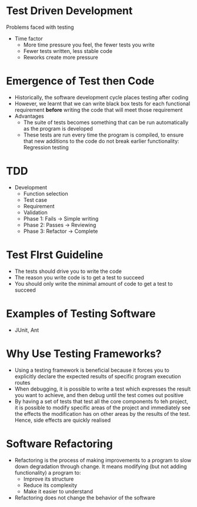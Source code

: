 # Test Driven Development

Problems faced with testing

- Time factor
  - More time pressure you feel, the fewer tests you write
  - Fewer tests written, less stable code
  - Reworks create more pressure

# Emergence of Test then Code

- Historically, the software development cycle places testing after coding
- However, we learnt that we can write black box tests for each functional requirement **before** writing the code that will meet those requirement
- Advantages
  - The suite of tests becomes something that can be run automatically as the program is developed
  - These tests are run every time the program is compiled, to ensure that new additions to the code do not break earlier functionality: Regression testing

# TDD

- Development
  - Function selection
  - Test case
  - Requirement
  - Validation
  - Phase 1: Fails -> Simple writing
  - Phase 2: Passes -> Reviewing
  - Phase 3: Refactor -> Complete

# Test FIrst Guideline

- The tests should drive you to write the code
- The reason you write code is to get a test to succeed
- You should only write the minimal amount of code to get a test to succeed

# Examples of Testing Software

- JUnit, Ant

# Why Use Testing Frameworks?

- Using a testing framework is beneficial because it forces you to explicitly declare the expected results of specific program execution routes
- When debugging, it is possible to write a test which expresses the result you want to achieve, and then debug until the test comes out positive
- By having a set of tests that test all the core components fo teh project, it is possible to modify specific areas of the project and immediately see the effects the modification has on other areas by the results of the test. Hence, side effects are quickly realised

# Software Refactoring

- Refactoring is the process of making improvements to a program to slow down degradation through change. It means modifying (but not adding functionality) a program to:
  - Improve its structure
  - Reduce its complexity
  - Make it easier to understand
- Refactoring does not change the behavior of the software
